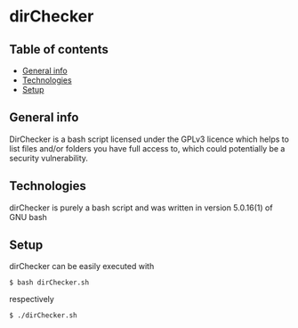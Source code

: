 # dirChecker
## Table of contents
* [General info](#general-info)
* [Technologies](#technologies)
* [Setup](#setup)

 
## General info
DirChecker is a bash script licensed under the GPLv3 licence which helps to list files and/or folders you have full access to, which could potentially be a security vulnerability.

## Technologies
dirChecker is purely a bash script and was written in version 5.0.16(1) of GNU bash 

## Setup
dirChecker can be easily executed with 

```
$ bash dirChecker.sh
```
respectively

```
$ ./dirChecker.sh
```
